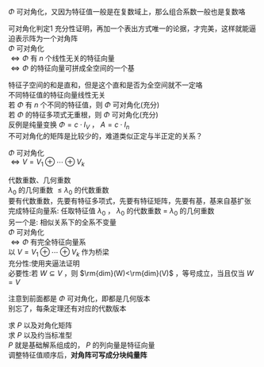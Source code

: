  $\Phi$ 可对角化，又因为特征值一般是在复数域上，那么组合系数一般也是复数咯  
  
可对角化判定1 充分性证明，再加一个表出方式唯一的论据，才完美，这样就能逼迫表示阵为一个对角阵  
 $\Phi$ 可对角化  
 $\iff\Phi$ 有 $n$ 个线性无关的特征向量  
 $\iff\Phi$ 的特征向量可拼成全空间的一个基  
  
特征子空间的和是直和，但是这个直和是否为全空间就不一定咯  
不同特征值的特征向量线性无关  
若 $\Phi$ 有 $n$ 个不同的特征值，则 $\Phi$ 可对角化(充分)  
若 $\Phi$ 的特征多项式无重根，则 $\Phi$ 可对角化(充分)  
反例是纯量变换 $\Phi=c\cdot I_V$ ， $A=c\cdot I_n$   
不可对角化的矩阵是比较少的，难道类似正定与半正定的关系？  
  
 $\Phi$ 可对角化  
 $\iff V=V_1\oplus\cdots\oplus V_k$   
  
代数重数、几何重数  
 $\lambda_0$ 的几何重数 $\leq\lambda_0$ 的代数重数  
要有代数重数，先要有特征多项式，先要有特征矩阵，先要有基，基来自基扩张  
完成特征向量系: 任取特征值 $\lambda_0$ ， $\lambda_0$ 的代数重数 $=$  $\lambda_0$ 的几何重数  
另一个是: 相似关系下的全系不变量  
 $\Phi$ 可对角化  
 $\iff\Phi$ 有完全特征向量系  
以 $V=V_1\oplus\cdots\oplus V_k$ 作为桥梁  
充分性:使用夹逼法证明  
必要性:若 $W\subseteq V$ ，则 $\rm{dim}(W)<\rm{dim}(V)$ ，等号成立，当且仅当 $W=V$   
  
注意到前面都是 $\Phi$ 可对角化，即都是几何版本  
别忘了，每条定理还有对应的代数版本  
  
求 $P$ 以及对角化矩阵  
求 $P$ 以及约当标准型  
 $P$ 就是基础解系组成的， $P$ 的列向量是特征向量  
调整特征值顺序后，**对角阵可写成分块纯量阵**  

